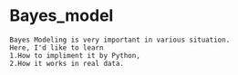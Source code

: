 # Bayes_model
    Bayes Modeling is very important in various situation.
    Here, I'd like to learn   
    1.How to impliment it by Python,  
    2.How it works in real data.
